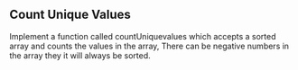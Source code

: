 ## Count Unique Values
Implement a function called countUniquevalues  which accepts a sorted array and counts the
values in the array, There can be negative numbers in the array they it will always be sorted.
